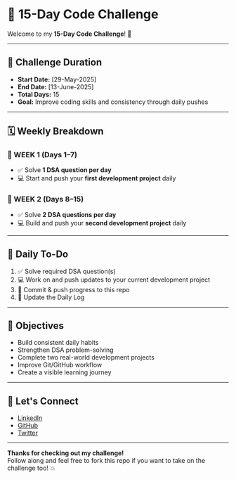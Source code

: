 # 🚀 15-Day Code Challenge

Welcome to my **15-Day Code Challenge**! 💪  

---

## 📅 Challenge Duration

- **Start Date:** [29-May-2025]
- **End Date:** [13-June-2025]
- **Total Days:** 15
- **Goal:** Improve coding skills and consistency through daily pushes

---

## 🗓️ Weekly Breakdown

### 📅 WEEK 1 (Days 1–7)
- ✅ Solve **1 DSA question per day**
- 💻 Start and push your **first development project** daily

### 📅 WEEK 2 (Days 8–15)
- ✅ Solve **2 DSA questions per day**
- 💻 Build and push your **second development project** daily

---

## 📢 Daily To-Do

1. ✅ Solve required DSA question(s)  
2. 💻 Work on and push updates to your current development project  
3. 🔄 Commit & push progress to this repo  
4. 📝 Update the Daily Log  

---

## 🎯 Objectives

- Build consistent daily habits
- Strengthen DSA problem-solving
- Complete two real-world development projects
- Improve Git/GitHub workflow
- Create a visible learning journey

---

## 🙌 Let's Connect

- [LinkedIn](https://www.linkedin.com/in/amitesh-gupta/)
- [GitHub](https://github.com/amitesh08)
- [Twitter](https://x.com/amitesshh)

---

**Thanks for checking out my challenge!**  
Follow along and feel free to fork this repo if you want to take on the challenge too! 💥

